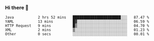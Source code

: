 ### Hi there 👋

<!--
**urzz/urzz** is a ✨ _special_ ✨ repository because its `README.md` (this file) appears on your GitHub profile.

Here are some ideas to get you started:

- 🔭 I’m currently working on ...
- 🌱 I’m currently learning ...
- 👯 I’m looking to collaborate on ...
- 🤔 I’m looking for help with ...
- 💬 Ask me about ...
- 📫 How to reach me: ...
- 😄 Pronouns: ...
- ⚡ Fun fact: ...
-->

<!--START_SECTION:waka-->

```text
Java           2 hrs 52 mins   ██████████████████████░░░   87.47 %
YAML           13 mins         █▓░░░░░░░░░░░░░░░░░░░░░░░   06.59 %
HTTP Request   9 mins          █▒░░░░░░░░░░░░░░░░░░░░░░░   04.70 %
XML            2 mins          ▒░░░░░░░░░░░░░░░░░░░░░░░░   01.23 %
Other          0 secs          ░░░░░░░░░░░░░░░░░░░░░░░░░   00.01 %
```

<!--END_SECTION:waka-->
